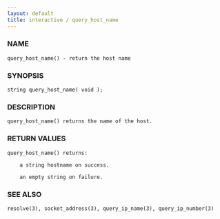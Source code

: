 ```yaml
---
layout: default
title: interactive / query_host_name
---
```


### NAME

    query_host_name() - return the host name


### SYNOPSIS

    string query_host_name( void );


### DESCRIPTION

    query_host_name() returns the name of the host.


### RETURN VALUES

    query_host_name() returns:

        a string hostname on success.

        an empty string on failure.


### SEE ALSO

    resolve(3), socket_address(3), query_ip_name(3), query_ip_number(3)
